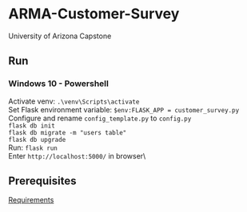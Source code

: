 # ARMA-Customer-Survey
University of Arizona Capstone


## Run
### Windows 10 - Powershell
Activate venv: `.\venv\Scripts\activate`\
Set Flask environment variable: `$env:FLASK_APP = customer_survey.py`\
Configure and rename `config_template.py` to `config.py`\
`flask db init`\
`flask db migrate -m "users table"`\
`flask db upgrade`\
Run: `flask run`\
Enter `http://localhost:5000/` in browser\

## Prerequisites
[Requirements](requirements.md)